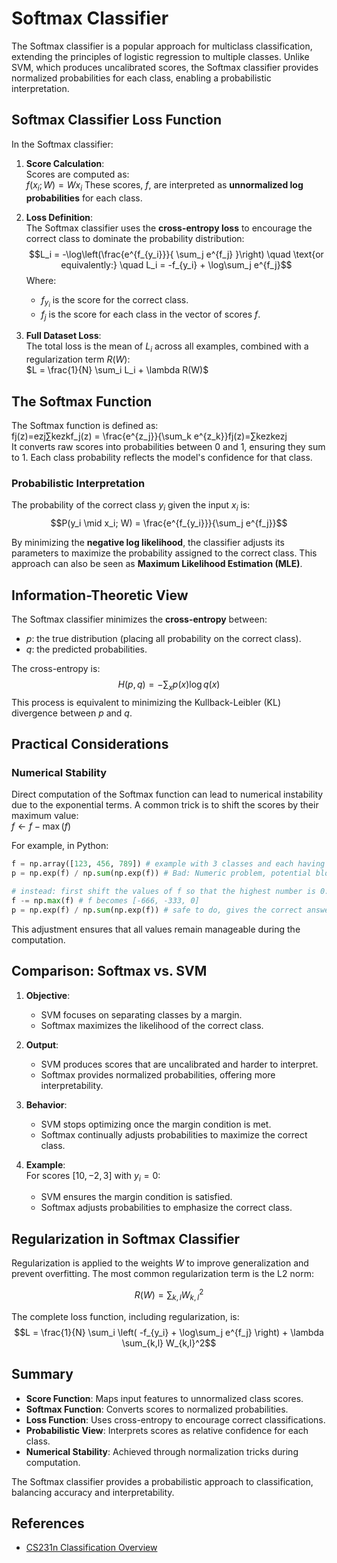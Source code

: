 # Softmax Classifier

The Softmax classifier is a popular approach for multiclass classification, extending the principles of logistic regression to multiple classes. Unlike SVM, which produces uncalibrated scores, the Softmax classifier provides normalized probabilities for each class, enabling a probabilistic interpretation.

## **Softmax Classifier Loss Function**

In the Softmax classifier:

1.  **Score Calculation**:  
    Scores are computed as:  
    $f(x_i; W) = W x_i$ 
    These scores, $f$, are interpreted as **unnormalized log probabilities** for each class.
    
2.  **Loss Definition**:  
    The Softmax classifier uses the **cross-entropy loss** to encourage the correct class to dominate the probability distribution:  
    $$L_i = -\log\left(\frac{e^{f_{y_i}}}{ \sum_j e^{f_j} }\right) \quad \text{or equivalently:} \quad L_i = -f_{y_i} + \log\sum_j e^{f_j}$$
    Where:
    
    -   $f_{y_i}$ is the score for the correct class.
    -   $f_j$ is the score for each class in the vector of scores $f$.
3.  **Full Dataset Loss**:  
    The total loss is the mean of $L_i$ across all examples, combined with a regularization term $R(W)$:  
    $L = \frac{1}{N} \sum_i L_i + \lambda R(W)$
    


## **The Softmax Function**

The Softmax function is defined as:  
fj(z)=ezj∑kezkf_j(z) = \frac{e^{z_j}}{\sum_k e^{z_k}}fj​(z)=∑k​ezk​ezj​​  
It converts raw scores into probabilities between 0 and 1, ensuring they sum to 1. Each class probability reflects the model's confidence for that class.

### **Probabilistic Interpretation**

The probability of the correct class $y_i$ given the input $x_i$ is:  
$$P(y_i \mid x_i; W) = \frac{e^{f_{y_i}}}{\sum_j e^{f_j}}$$

By minimizing the **negative log likelihood**, the classifier adjusts its parameters to maximize the probability assigned to the correct class. This approach can also be seen as **Maximum Likelihood Estimation (MLE)**.


## **Information-Theoretic View**

The Softmax classifier minimizes the **cross-entropy** between:

-   $p$: the true distribution (placing all probability on the correct class).
-   $q$: the predicted probabilities.

The cross-entropy is:  
$$H(p, q) = - \sum_x p(x) \log q(x)$$
This process is equivalent to minimizing the Kullback-Leibler (KL) divergence between $p$ and $q$.

## **Practical Considerations**

### **Numerical Stability**

Direct computation of the Softmax function can lead to numerical instability due to the exponential terms. A common trick is to shift the scores by their maximum value:  
$f \gets f - \max(f)$

For example, in Python:

```python
f = np.array([123, 456, 789]) # example with 3 classes and each having large scores
p = np.exp(f) / np.sum(np.exp(f)) # Bad: Numeric problem, potential blowup

# instead: first shift the values of f so that the highest number is 0:
f -= np.max(f) # f becomes [-666, -333, 0]
p = np.exp(f) / np.sum(np.exp(f)) # safe to do, gives the correct answer
```

This adjustment ensures that all values remain manageable during the computation.


## **Comparison: Softmax vs. SVM**

1.  **Objective**:
    
    -   SVM focuses on separating classes by a margin.
    -   Softmax maximizes the likelihood of the correct class.
2.  **Output**:
    
    -   SVM produces scores that are uncalibrated and harder to interpret.
    -   Softmax provides normalized probabilities, offering more interpretability.
3.  **Behavior**:
    
    -   SVM stops optimizing once the margin condition is met.
    -   Softmax continually adjusts probabilities to maximize the correct class.
4.  **Example**:  
    For scores $[10, -2, 3]$ with $y_i = 0$:
    
    -   SVM ensures the margin condition is satisfied.
    -   Softmax adjusts probabilities to emphasize the correct class.


## **Regularization in Softmax Classifier**

Regularization is applied to the weights $W$ to improve generalization and prevent overfitting. The most common regularization term is the L2 norm:

$$R(W) = \sum_{k,l} W_{k,l}^2$$

The complete loss function, including regularization, is:  
$$L = \frac{1}{N} \sum_i \left( -f_{y_i} + \log\sum_j e^{f_j} \right) + \lambda \sum_{k,l} W_{k,l}^2$$


## **Summary**

-   **Score Function**: Maps input features to unnormalized class scores.
-   **Softmax Function**: Converts scores to normalized probabilities.
-   **Loss Function**: Uses cross-entropy to encourage correct classifications.
-   **Probabilistic View**: Interprets scores as relative confidence for each class.
-   **Numerical Stability**: Achieved through normalization tricks during computation.

The Softmax classifier provides a probabilistic approach to classification, balancing accuracy and interpretability.
## References

-   [CS231n Classification Overview](https://cs231n.github.io/classification/)
